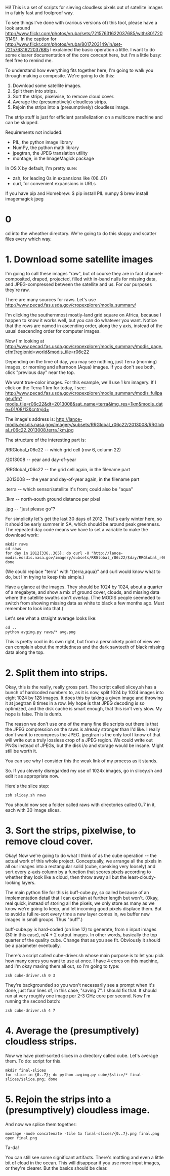 Hi! This is a set of scripts for sieving cloudless pixels out of satellite images in a fairly fast and foolproof way.

To see things I've done with (various versions of) this tool, please have a look around http://www.flickr.com/photos/vruba/sets/72157631622037685/with/8017203149/ . In the caption for http://www.flickr.com/photos/vruba/8017203149/in/set-72157631622037685 I explained the basic operation a little. I want to do some clearer documentation of the core concept here, but I'm a little busy: feel free to remind me.


To understand how everything fits together here, I'm going to walk you through making a composite. We're going to do this:

1. Download some satellite images.
2. Split them into strips.
3. Sort the strips, pixelwise, to remove cloud cover.
4. Average the (presumptively) cloudless strips.
5. Rejoin the strips into a (presumptively) cloudless image.

The strip stuff is just for efficient parallelization on a multicore machine and can be skipped.

Requirements not included:

+ PIL, the python image library
+ NumPy, the python math library
+ jpegtran, the JPEG translation utility
+ montage, in the ImageMagick package

In OS X by default, I'm pretty sure:
+ zsh, for leading 0s in expansions like {06..01}
+ curl, for convenient expansions in URLs

If you have pip and Homebrew:
    $ pip install PIL numpy
    $ brew install imagemagick jpeg


# 0

cd into the wheather directory. We're going to do this sloppy and scatter files every which way.


# 1. Download some satellite images

I'm going to call these images "raw", but of course they are in fact channel-composited, draped, projected, filled with in-band nulls for missing data, and JPEG-compressed between the satellite and us. For *our* purposes they're raw.

There are many sources for raws. Let's use http://www.pecad.fas.usda.gov/cropexplorer/modis_summary/

I'm clicking the southernmost mostly-land grid square on Africa, because I happen to know it works well, but you can do whatever you want. Notice that the rows are named in ascending order, along the y axis, instead of the usual descending order for computer images.

Now I'm looking at http://www.pecad.fas.usda.gov/cropexplorer/modis_summary/modis_page.cfm?regionid=world&modis_tile=r06c22

Depending on the time of day, you may see nothing, just Terra (morning) images, or morning and afternoon (Aqua) images. If you don't see both, click "previous day" near the top.

We want true-color images. For this example, we'll use 1 km imagery. If I click on the Terra 1 km for today, I see: http://www.pecad.fas.usda.gov/cropexplorer/modis_summary/modis_fullpage.cfm?modis_tile=r06c22&dt=2013008&sat_name=terra&img_res=1km&modis_date=01/08/13&cntryid=

The image's address is: http://lance-modis.eosdis.nasa.gov/imagery/subsets/RRGlobal_r06c22/2013008/RRGlobal_r06c22.2013008.terra.1km.jpg

The structure of the interesting part is:

/RRGlobal_r06c22 -- which grid cell (row 6, column 22)

/2013008 -- year and day-of-year

/RRGlobal_r06c22 -- the grid cell again, in the filename part

.2013008 -- the year and day-of-year again, in the filename part

.terra -- which sensor/satellite it's from; could also be "aqua"

.1km -- north-south ground distance per pixel

.jpg -- "just please go"?

For simplicity let's get the last 30 days of 2012. That's early winter here, so it should be early summer in SA, which should be around peak greenness. The repeated day code means we have to set a variable to make the download work:

    mkdir raws
    cd raws
    for day in 2012{336..365}; do curl -O "http://lance-modis.eosdis.nasa.gov/imagery/subsets/RRGlobal_r06c22/$day/RRGlobal_r06c22.$day.terra.1km.jpg"; done

(We could replace "terra" with "{terra,aqua}" and curl would know what to do, but I'm trying to keep this simple.)

Have a glance at the images. They should be 1024 by 1024, about a quarter of a megabyte, and show a mix of ground cover, clouds, and missing data where the satellite swaths don't overlap. (The MODIS people seemeded to switch from showing missing data as white to black a few months ago. Must remember to look into that.)

Let's see what a straight average looks like:

    cd ..
    python avgimg.py raws/* avg.png

This is pretty cool in its own right, but from a persnickety point of view we can complain about the mottledness and the dark sawteeth of black missing data along the top.



# 2. Split them into strips.

Okay, this is the really, really gross part. The script called slicey.sh has a bunch of hardcoded numbers to, as it is now, split 1024 by 1024 images into eight 1024 by 128 images. It does this by taking a given image and throwing it at jpegtran 8 times in a row. My hope is that JPEG decoding is so optimized, and the disk cache is smart enough, that this isn't very slow. My hope is false. This is dumb.

The reason we don't use one of the many fine tile scripts out there is that the JPEG compression on the raws is already stronger than I'd like. I really don't want to recompress the JPEG.  jpegtran is the only tool I know of that will write out a truly lossless crop of a JPEG region. We could write out PNGs instead of JPEGs, but the disk i/o and storage would be insane. Might still be worth it.

You can see why I consider this the weak link of my process as it stands.

So. If you cleverly disregarded my use of 1024x images, go in slicey.sh and edit it as appropriate now.

Here's the slice step:

    zsh slicey.sh raws

You should now see a folder called raws with directories called 0..7 in it, each with 30 image slices.



# 3. Sort the strips, pixelwise, to remove cloud cover.

Okay! Now we're going to do what I think of as the cube operation -- the actual work of this whole project. Conceptually, we arrange all the pixels in all our images into a rectangular solid (cube, speaking very loosely) and sort every z-axis column by a function that scores pixels according to whether they look like a cloud, then throw away all but the least-cloudy-looking layers.

The main python file for this is buff-cube.py, so called because of an implementation detail that I can explain at further length but won't. (Okay, real quick, instead of storing all the pixels, we only store as many as we know we're going to keep, and let incoming good pixels displace them. But to avoid a full re-sort every time a new layer comes in, we buffer new images in small groups. Thus "buff".)

buff-cube.py is hard-coded (on line 12) to generate, from n input images (30 in this case), n/4 + 2 output images. In other words, basically the top quarter of the quality cube. Change that as you see fit. Obviously it should be a parameter eventually.

There's a script called cube-driver.sh whose main purpose is to let you pick how many cores you want to use at once. I have 4 cores on this machine, and I'm okay maxing them all out, so I'm going to type:

    zsh cube-driver.sh 0 3

They're backgrounded so you won't necessarily see a prompt when it's done, just four lines of, in this case, "saving 7". I should fix that. It should run at very roughly one image per 2-3 GHz core per second. Now I'm running the second batch:

    zsh cube-driver.sh 4 7



# 4. Average the (presumptively) cloudless strips.

Now we have pixel-sorted slices in a directory called cube. Let's average them. To do: script for this.

    mkdir final-slices
    for slice in {0..7}; do python avgimg.py cube/$slice/* final-slices/$slice.png; done



# 5. Rejoin the strips into a (presumptively) cloudless image.

And now we splice them together:

    montage -mode concatenate -tile 1x final-slices/{0..7}.png final.png
    open final.png

Ta-da!

You can still see some significant artifacts. There's mottling and even a little bit of cloud in the ocean. This will disappear if you use more input images, or they're clearer. But the basics should be clear.